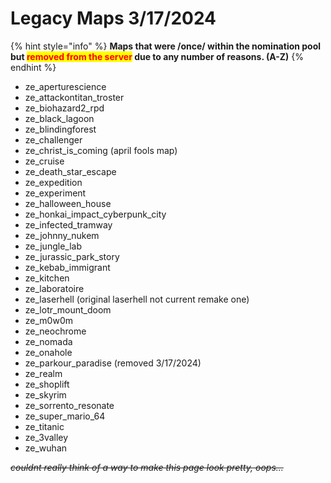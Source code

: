 # Legacy Maps 3/17/2024

{% hint style="info" %}
**Maps that were /once/ within the nomination pool but **<mark style="color:red;">**removed from the server**</mark>** due to any number of reasons. (A-Z)**
{% endhint %}

* ze\_aperturescience
* ze\_attackontitan\_troster
* ze\_biohazard2\_rpd
* ze\_black\_lagoon
* ze\_blindingforest
* ze\_challenger
* ze\_christ\_is\_coming (april fools map)
* ze\_cruise
* ze\_death\_star\_escape
* ze\_expedition
* ze\_experiment
* ze\_halloween\_house
* ze\_honkai\_impact\_cyberpunk\_city
* ze\_infected\_tramway
* ze\_johnny\_nukem
* ze\_jungle\_lab
* ze\_jurassic\_park\_story
* ze\_kebab\_immigrant
* ze\_kitchen
* ze\_laboratoire
* ze\_laserhell (original laserhell not current remake one)
* ze\_lotr\_mount\_doom
* ze\_m0w0m
* ze\_neochrome
* ze\_nomada
* ze\_onahole
* ze\_parkour\_paradise (removed 3/17/2024)
* ze\_realm
* ze\_shoplift
* ze\_skyrim
* ze\_sorrento\_resonate
* ze\_super\_mario\_64
* ze\_titanic
* ze\_3valley
* ze\_wuhan

~~_couldnt really think of a way to make this page look pretty, oops..._~~
